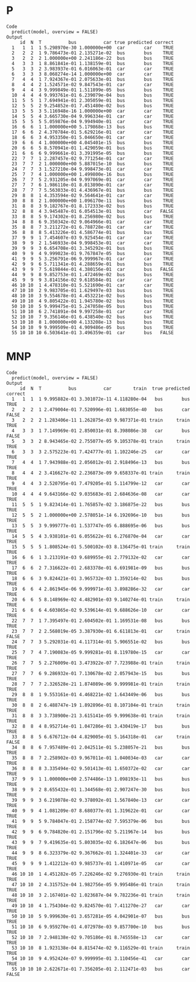 # P

    Code
      predict(model, overview = FALSE)
    Output
         id  N  T          bus          car true predicted correct
      1   1  1  1 5.298970e-30 1.000000e+00  car       car    TRUE
      2   2  2  1 9.786473e-01 2.135271e-02  bus       bus    TRUE
      3   2  2  2 1.000000e+00 2.241186e-22  bus       bus    TRUE
      4   3  3  1 8.861841e-01 1.138159e-01  bus       bus    TRUE
      5   3  3  2 3.983937e-01 6.016063e-01  car       car    TRUE
      6   3  3  3 8.068274e-14 1.000000e+00  car       car    TRUE
      7   4  4  1 7.924367e-01 2.075633e-01  bus       bus    TRUE
      8   4  4  2 1.524571e-02 9.847543e-01  car       car    TRUE
      9   4  4  3 9.999849e-01 1.511899e-05  bus       bus    TRUE
      10  4  4  4 9.993761e-01 6.239079e-04  bus       bus    TRUE
      11  5  5  1 7.694941e-01 2.305059e-01  bus       bus    TRUE
      12  5  5  2 9.254852e-01 7.451480e-02  bus       bus    TRUE
      13  5  5  3 5.116948e-16 1.000000e+00  car       car    TRUE
      14  5  5  4 3.665730e-04 9.996334e-01  car       car    TRUE
      15  5  5  5 5.059876e-04 9.994940e-01  car       car    TRUE
      16  6  6  1 1.000000e+00 5.179868e-13  bus       bus    TRUE
      17  6  6  2 4.370784e-01 5.629216e-01  car       car    TRUE
      18  6  6  3 4.953350e-01 5.046650e-01  car       car    TRUE
      19  6  6  4 1.000000e+00 4.045401e-15  bus       bus    TRUE
      20  6  6  5 8.570941e-01 1.429059e-01  bus       bus    TRUE
      21  6  6  6 9.999661e-01 3.391995e-05  bus       bus    TRUE
      22  7  7  1 2.287457e-02 9.771254e-01  car       car    TRUE
      23  7  7  2 1.000000e+00 5.887015e-10  bus       bus    TRUE
      24  7  7  3 1.527210e-04 9.998473e-01  car       car    TRUE
      25  7  7  4 1.000000e+00 1.499800e-16  bus       bus    TRUE
      26  7  7  5 2.931205e-04 9.997069e-01  car       car    TRUE
      27  7  7  6 1.986110e-01 8.013890e-01  car       car    TRUE
      28  7  7  7 5.563033e-01 4.436967e-01  bus       bus    TRUE
      29  8  8  1 4.353594e-02 9.564641e-01  car       car    TRUE
      30  8  8  2 1.000000e+00 1.096170e-11  bus       bus    TRUE
      31  8  8  3 9.182767e-01 8.172333e-02  bus       bus    TRUE
      32  8  8  4 3.945487e-01 6.054513e-01  bus       car   FALSE
      33  8  8  5 9.174302e-01 8.256980e-02  bus       bus    TRUE
      34  8  8  6 9.350342e-02 9.064966e-01  car       car    TRUE
      35  8  8  7 3.211272e-01 6.788728e-01  car       car    TRUE
      36  8  8  8 5.413226e-01 4.586774e-01  bus       bus    TRUE
      37  9  9  1 7.454607e-03 9.925454e-01  car       car    TRUE
      38  9  9  2 1.546933e-04 9.998453e-01  car       car    TRUE
      39  9  9  3 6.654708e-01 3.345292e-01  bus       bus    TRUE
      40  9  9  4 9.999023e-01 9.767847e-05  bus       bus    TRUE
      41  9  9  5 3.256791e-06 9.999967e-01  car       car    TRUE
      42  9  9  6 5.711341e-01 4.288659e-01  bus       bus    TRUE
      43  9  9  7 5.619844e-01 4.380156e-01  car       bus   FALSE
      44  9  9  8 9.852753e-01 1.472469e-02  bus       bus    TRUE
      45  9  9  9 3.814156e-02 9.618584e-01  car       car    TRUE
      46 10 10  1 4.478310e-01 5.521690e-01  car       car    TRUE
      47 10 10  2 9.983705e-01 1.629497e-03  bus       bus    TRUE
      48 10 10  3 9.554678e-01 4.453221e-02  bus       bus    TRUE
      49 10 10  4 9.805422e-01 1.945780e-02  bus       bus    TRUE
      50 10 10  5 9.999475e-01 5.247058e-05  bus       bus    TRUE
      51 10 10  6 2.741891e-04 9.997258e-01  car       car    TRUE
      52 10 10  7 9.356146e-01 6.438540e-02  bus       bus    TRUE
      53 10 10  8 1.000000e+00 4.133208e-13  bus       bus    TRUE
      54 10 10  9 9.999509e-01 4.909486e-05  bus       bus    TRUE
      55 10 10 10 6.503641e-01 3.496359e-01  car       bus   FALSE

# MNP

    Code
      predict(model, overview = FALSE)
    Output
         id  N  T          bus          car        train  true predicted correct
      1   1  1  1 9.995882e-01 3.301072e-11 4.118280e-04   bus       bus    TRUE
      2   2  2  1 2.479004e-01 7.520996e-01 1.683055e-40   bus       car   FALSE
      3   2  2  2 1.283406e-11 1.262875e-03 9.987371e-01 train     train    TRUE
      4   3  3  1 7.149969e-01 2.850031e-01 8.398086e-38   car       bus   FALSE
      5   3  3  2 8.943465e-02 2.755077e-05 9.105378e-01 train     train    TRUE
      6   3  3  3 2.575223e-01 7.424777e-01 1.102246e-25   car       car    TRUE
      7   4  4  1 7.943988e-01 2.056012e-01 2.918496e-13   bus       bus    TRUE
      8   4  4  2 3.416627e-02 2.236873e-09 9.658337e-01 train     train    TRUE
      9   4  4  3 2.520795e-01 7.479205e-01 5.114799e-12   car       car    TRUE
      10  4  4  4 9.643166e-02 9.035683e-01 2.684636e-08   car       car    TRUE
      11  5  5  1 9.823414e-01 1.765857e-02 3.186875e-22   bus       bus    TRUE
      12  5  5  2 1.000000e+00 2.578051e-14 6.192696e-10   bus       bus    TRUE
      13  5  5  3 9.999777e-01 1.537747e-05 6.888695e-06   bus       bus    TRUE
      14  5  5  4 3.938101e-01 6.055622e-01 6.276870e-04   car       car    TRUE
      15  5  5  5 1.808524e-01 5.500102e-03 8.136475e-01 train     train    TRUE
      16  6  6  1 3.213191e-03 9.689955e-01 2.779132e-02   car       car    TRUE
      17  6  6  2 7.316622e-01 2.683378e-01 6.691981e-09   bus       bus    TRUE
      18  6  6  3 9.824421e-01 3.965732e-03 1.359214e-02   bus       bus    TRUE
      19  6  6  4 2.861945e-06 9.999971e-01 3.898286e-32   car       car    TRUE
      20  6  6  5 8.148969e-02 4.482901e-03 9.140274e-01 train     train    TRUE
      21  6  6  6 4.603865e-02 9.539614e-01 9.688626e-10   car       car    TRUE
      22  7  7  1 7.395497e-01 2.604502e-01 1.169531e-08   bus       bus    TRUE
      23  7  7  2 2.568019e-05 3.387930e-01 6.611813e-01   car     train   FALSE
      24  7  7  3 5.292031e-01 4.117314e-01 5.906551e-02   bus       bus    TRUE
      25  7  7  4 7.190083e-05 9.999281e-01 8.119780e-15   car       car    TRUE
      26  7  7  5 2.276009e-01 3.473922e-07 7.723988e-01 train     train    TRUE
      27  7  7  6 9.286932e-01 7.130678e-02 2.057943e-15   bus       bus    TRUE
      28  7  7  7 2.326528e-21 1.874089e-06 9.999981e-01 train     train    TRUE
      29  8  8  1 9.553161e-01 4.468221e-02 1.643449e-06   bus       bus    TRUE
      30  8  8  2 6.488747e-19 1.892896e-01 8.107104e-01 train     train    TRUE
      31  8  8  3 3.738900e-21 3.615141e-05 9.999638e-01 train     train    TRUE
      32  8  8  4 8.952714e-01 1.047286e-01 3.430419e-17   bus       bus    TRUE
      33  8  8  5 6.676712e-04 4.829005e-01 5.164318e-01   car     train   FALSE
      34  8  8  6 7.957489e-01 2.042511e-01 5.238057e-21   bus       bus    TRUE
      35  8  8  7 2.258902e-03 9.967011e-01 1.040034e-03   car       car    TRUE
      36  8  8  8 3.335494e-02 9.501413e-01 1.650372e-02   car       car    TRUE
      37  9  9  1 1.000000e+00 2.574486e-13 1.098193e-11   bus       bus    TRUE
      38  9  9  2 8.655432e-01 1.344568e-01 2.907247e-30   bus       bus    TRUE
      39  9  9  3 6.219078e-02 9.378092e-01 1.567840e-13   car       car    TRUE
      40  9  9  4 1.081209e-07 8.680377e-01 1.319622e-01   car       car    TRUE
      41  9  9  5 9.784047e-01 2.158774e-02 7.595379e-06   bus       bus    TRUE
      42  9  9  6 9.784820e-01 2.151796e-02 5.211967e-14   bus       bus    TRUE
      43  9  9  7 9.419635e-01 5.803035e-02 6.182647e-06   bus       bus    TRUE
      44  9  9  8 6.323379e-02 9.367662e-01 1.324401e-33   car       car    TRUE
      45  9  9  9 1.412212e-03 9.985737e-01 1.410971e-05   car       car    TRUE
      46 10 10  1 4.451282e-05 7.226246e-02 9.276930e-01 train     train    TRUE
      47 10 10  2 4.315752e-04 1.982756e-05 9.995486e-01 train     train    TRUE
      48 10 10  3 2.167401e-02 1.023687e-04 9.782236e-01 train     train    TRUE
      49 10 10  4 1.754304e-02 9.824570e-01 7.411270e-27   car       car    TRUE
      50 10 10  5 9.999630e-01 3.657281e-05 4.042901e-07   bus       bus    TRUE
      51 10 10  6 9.959270e-01 4.072978e-03 9.857700e-10   bus       bus    TRUE
      52 10 10  7 2.948138e-02 9.705186e-01 8.745558e-13   car       car    TRUE
      53 10 10  8 1.923138e-04 8.815474e-02 9.116529e-01 train     train    TRUE
      54 10 10  9 4.952424e-07 9.999995e-01 3.110456e-41   car       car    TRUE
      55 10 10 10 2.622671e-01 7.356205e-01 2.112471e-03   bus       car   FALSE

